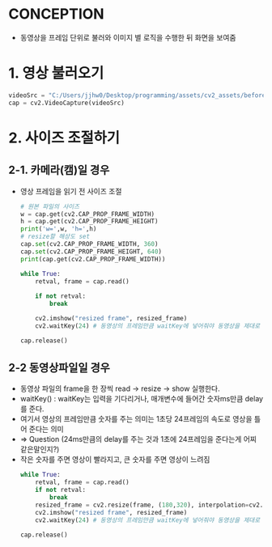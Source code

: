 # CONCEPTION
- 동영상을 프레임 단위로 불러와 이미지 별 로직을 수행한 뒤 화면을 보여줌

# 1. 영상 불러오기
``` python
videoSrc = "C:/Users/jjhw0/Desktop/programming/assets/cv2_assets/before.mp4"
cap = cv2.VideoCapture(videoSrc)
 ```

# 2. 사이즈 조절하기
## 2-1. 카메라(캠)일 경우
- 영상 프레임을 읽기 전 사이즈 조절
    ``` python
    # 원본 파일의 사이즈
    w = cap.get(cv2.CAP_PROP_FRAME_WIDTH)
    h = cap.get(cv2.CAP_PROP_FRAME_HEIGHT)
    print('w=',w, 'h=',h)
    # resize할 해상도 set
    cap.set(cv2.CAP_PROP_FRAME_WIDTH, 360)
    cap.set(cv2.CAP_PROP_FRAME_HEIGHT, 640)
    print(cap.get(cv2.CAP_PROP_FRAME_WIDTH))

    while True:
        retval, frame = cap.read()
        
        if not retval:
            break

        cv2.imshow("resized frame", resized_frame)
        cv2.waitKey(24) # 동영상의 프레임만큼 waitKey에 넣어줘야 동영상을 제대로 읽어온다
    
    cap.release() 
    ```

## 2-2 동영상파일일 경우
- 동영상 파일의 frame을 한 장씩 read -> resize -> show 실행한다.
- waitKey() : waitKey는 입력을 기다리거나, 매개변수에 들어간 숫자ms만큼 delay를 준다.
- 여기서 영상의 프레임만큼 숫자를 주는 의미는 1초당 24프레임의 속도로 영상을 틀어 준다는 의미 
- => Question (24ms만큼의 delay를 주는 것과 1초에 24프레임을 준다는게 어찌 같은말인지?)
- 작은 숫자를 주면 영상이 빨라지고, 큰 숫자를 주면 영상이 느려짐
    ``` python 
    while True:
        retval, frame = cap.read()
        if not retval:
            break
        resized_frame = cv2.resize(frame, (180,320), interpolation=cv2.INTER_CUBIC)
        cv2.imshow("resized frame", resized_frame)
        cv2.waitKey(24) # 동영상의 프레임만큼 waitKey에 넣어줘야 동영상을 제대로 읽어온다
    
    cap.release() 
    ```